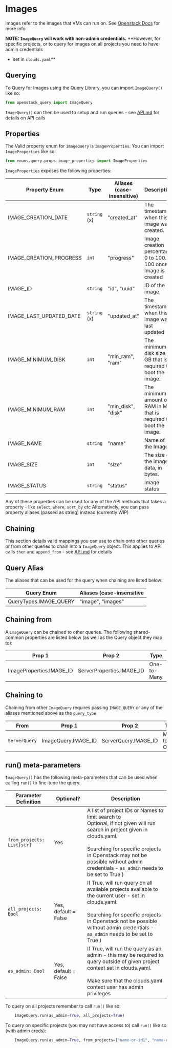 # Images
Images refer to the images that VMs can run on.
See [Openstack Docs](https://docs.openstack.org/api-ref/image/v2/index.html) for more info

**NOTE: `ImageQuery` will work with non-admin credentials.**
**However, for specific projects, or to query for images on all projects you need to have admin credentials
- set in `clouds.yaml`**

## Querying

To Query for Images using the Query Library, you can import `ImageQuery()` like so:

```python
from openstack_query import ImageQuery
```

`ImageQuery()` can then be used to setup and run queries - see [API.md](../API.md) for details on API calls

## Properties

The Valid property enum for `ImageQuery` is `ImageProperties`. You can import `ImageProperties` like so:

```python
from enums.query.props.image_properties import ImageProperties
```

`ImageProperties` exposes the following properties:

| Property Enum           | Type         | Aliases (case-insensitive) | Description                                                         |
|-------------------------|--------------|----------------------------|---------------------------------------------------------------------|
| IMAGE_CREATION_DATE     | `string` (x) | "created_at"               | The timestamp when this image was created.                          |
| IMAGE_CREATION_PROGRESS | `int`        | "progress"                 | Image creation percentage, 0 to 100. 100 once Image is created      |
| IMAGE_ID                | `string`     | "id", "uuid"               | ID of the image                                                     |
| IMAGE_LAST_UPDATED_DATE | `string` (x) | "updated_at"               | The timestamp when this image was last updated                      |
| IMAGE_MINIMUM_DISK      | `int`        | "min_ram", "ram"           | The minimum disk size in GB that is required to boot the image.     |
| IMAGE_MINIMUM_RAM       | `int`        | "min_disk", "disk"         | The minimum amount of RAM in MB that is required to boot the image. |
| IMAGE_NAME              | `string`     | "name"                     | Name of the Image                                                   |
| IMAGE_SIZE              | `int`        | "size"                     | The size of the image data, in bytes.                               |
| IMAGE_STATUS            | `string`     | "status"                   | Image status                                                        |

Any of these properties can be used for any of the API methods that takes a property - like `select`, `where`, `sort_by` etc
Alternatively, you can pass property aliases (passed as string) instead (currently WIP)

## Chaining
This section details valid mappings you can use to chain onto other queries or from other queries to chain into a `ImageQuery` object.
This applies to API calls `then` and `append_from` - see [API.md](../API.md) for details

## Query Alias
The aliases that can be used for the query when chaining are listed below:

| Query Enum             | Aliases (case-insensitive |
|------------------------|---------------------------|
| QueryTypes.IMAGE_QUERY | "image", "images"         |



## Chaining from
A `ImageQuery` can be chained to other queries.
The following shared-common properties are listed below (as well as the Query object they map to):

| Prop 1                   | Prop 2                    | Type        | Maps                          | Documentation            |
|--------------------------|---------------------------|-------------|-------------------------------|--------------------------|
| ImageProperties.IMAGE_ID | ServerProperties.IMAGE_ID | One-to-Many | `ImageQuery` to `ServerQuery` | [SERVERS.md](SERVERS.md) |


## Chaining to
Chaining from other `ImageQuery` requires passing `IMAGE_QUERY` or any of the aliases mentioned above as the `query_type`

| From          | Prop 1              | Prop 2               | Type        | Documentation            |
|---------------|---------------------|----------------------|-------------|--------------------------|
| `ServerQuery` | ImageQuery.IMAGE_ID | ServerQuery.IMAGE_ID | Many-to-One | [SERVERS.md](SERVERS.md) |


## run() meta-parameters

`ImageQuery()` has the following meta-parameters that can be used when calling `run()` to fine-tune the query.

| Parameter Definition       | Optional?            | Description                                                                                                                                                                                                                                                               |
|----------------------------|----------------------|---------------------------------------------------------------------------------------------------------------------------------------------------------------------------------------------------------------------------------------------------------------------------|
| `from_projects: List[str]` | Yes                  | A list of project IDs or Names to limit search to<br/>Optional, if not given will run search in project given in clouds.yaml.<br/><br />Searching for specific projects in Openstack may not be possible without admin credentials - `as_admin` needs to be set to True ) |
| `all_projects: Bool`       | Yes, default = False | If True, will run query on all available projects available to the current user - set in clouds.yaml. <br/><br /> Searching for specific projects in Openstack not be possible without admin credentials - `as_admin` needs to be set to True )                           |
| `as_admin: Bool`           | Yes, default = False | If True, will run the query as an admin - this may be required to query outside of given project context set in clouds.yaml. <br/><br /> Make sure that the clouds.yaml context user has admin privileges                                                                 |


To query on all projects remember to call `run()` like so:
```python
    ImageQuery.run(as_admin=True, all_projects=True)
```

To query on specific projects (you may not have access to) call `run()` like so (with admin creds):
```python
    ImageQuery.run(as_admin=True, from_projects=["name-or-id1", "name-or-id2"])
```
